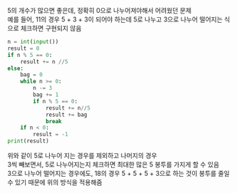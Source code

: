 5의 개수가 많으면 좋은데, 정확히 0으로 나누어져야해서 어려웠던 문제  
예를 들어, 11의 경우 5 + 3 + 3이 되어야 하는데 5로 나누고 3으로 나누어 떨어지는 식으로 체크하면 구현되지 않음

```python
n = int(input())
result = 0
if n % 5 == 0:
    result += n //5
else:
    bag = 0
    while n >= 0:
        n -= 3
        bag += 1
        if n % 5 == 0:
            result += n//5
            result += bag
            break
    if n < 0:
        result = -1
print(result)
```
위와 같이 5로 나누어 지는 경우를 제외하고 나머지의 경우  
3씩 빼보면서, 5로 나누어지는지 체크하면 최대한 많은 5 봉투를 가지게 할 수 있음  
3으로 나누어 떨어지는 경우에도, 18의 경우 5 + 5 + 5 + 3으로 하는 것이 봉투를 줄일 수 있기 때문에 위의 방식을 적용해줌